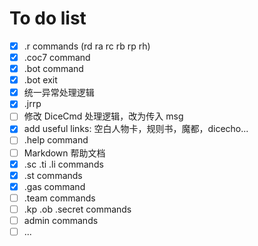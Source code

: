 # To do list

- [x] .r commands (rd ra rc rb rp rh)
- [x] .coc7 command
- [x] .bot command
- [x] .bot exit
- [x] 统一异常处理逻辑
- [x] .jrrp
- [ ] 修改 DiceCmd 处理逻辑，改为传入 msg
- [x] add useful links: 空白人物卡，规则书，魔都，dicecho...
- [ ] .help command
- [ ] Markdown 帮助文档
- [x] .sc .ti .li commands
- [x] .st commands
- [x] .gas command
- [ ] .team commands
- [ ] .kp .ob .secret commands
- [ ] admin commands
- [ ] ...
